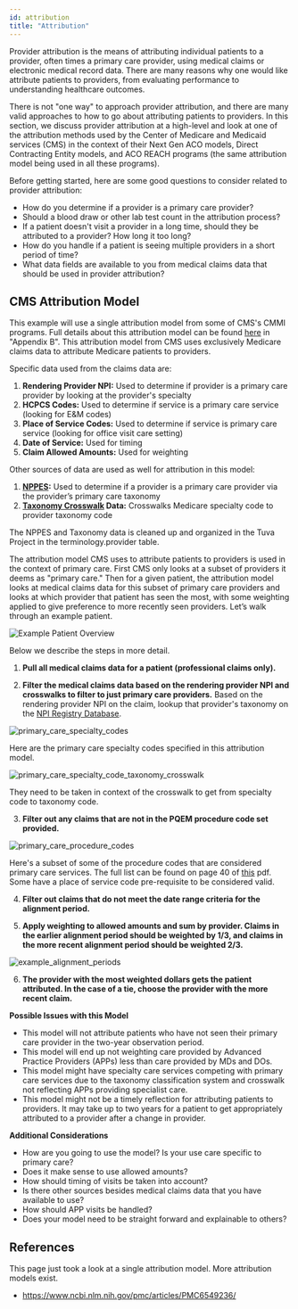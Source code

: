 ```yaml
---
id: attribution
title: "Attribution"
---
```


Provider attribution is the means of attributing individual patients to a provider, often times a primary care 
provider, using medical claims or electronic medical record data.  There are many reasons why one would like attribute patients to providers, from evaluating performance to understanding healthcare outcomes.

There is not "one way" to approach provider attribution, and there are many valid approaches to how to go about 
attributing patients to providers. In this section, we discuss provider attribution at a high-level and look 
at one of the attribution methods used by the Center of Medicare and Medicaid services (CMS) in the context of their 
Next Gen ACO models, Direct Contracting Entity models, and ACO REACH programs (the same attribution model being used in all these programs).

Before getting started, here are some good questions to consider related to provider attribution:

- How do you determine if a provider is a primary care provider?
- Should a blood draw or other lab test count in the attribution process?
- If a patient doesn't visit a provider in a long time, should they be attributed to a provider?  How long it too long?
- How do you handle if a patient is seeing multiple providers in a short period of time?
- What data fields are available to you from medical claims data that should be used in provider attribution?

## CMS Attribution Model

This example will use a single attribution model from some of CMS's CMMI programs. Full details about this attribution model can be found [here](https://www.cms.gov/priorities/innovation/media/document/dc-financial-op-guide-overview) in "Appendix B".  This attribution model from CMS uses exclusively Medicare claims data to attribute Medicare patients to providers. 

Specific data used from the claims data are:

1.	**Rendering Provider NPI:** Used to determine if provider is a primary care provider by looking at the provider's specialty
2.	**HCPCS Codes:** Used to determine if service is a primary care service (looking for E&M codes)
3.	**Place of Service Codes:** Used to determine if service is primary care service (looking for office visit care setting)
4.	**Date of Service:** Used for timing
5.	**Claim Allowed Amounts:** Used for weighting

Other sources of data are used as well for attribution in this model:

1.	**[NPPES](https://npiregistry.cms.hhs.gov/search):** Used to determine if a provider is a primary care provider via the provider’s primary care taxonomy
2.	**[Taxonomy Crosswalk](https://data.cms.gov/provider-characteristics/medicare-provider-supplier-enrollment/medicare-provider-and-supplier-taxonomy-crosswalk) Data:** Crosswalks Medicare specialty code to provider taxonomy code

The NPPES and Taxonomy data is cleaned up and organized in the Tuva Project in the terminology.provider table.

The attribution model CMS uses to attribute patients to providers is used in the context of primary care. First CMS only looks at a subset of providers it deems as "primary care." Then for a given patient, the attribution model looks at medical claims data for this subset of primary care providers and looks at which provider that patient has seen the most, with some weighting applied to give preference to more recently seen providers. Let’s walk through
an example patient.

![Example Patient Overview](/img/provider_attribution/provider_attribution_overview.drawio.svg)

Below we describe the steps in more detail.

1. **Pull all medical claims data for a patient (professional claims only).**

2. **Filter the medical claims data based on the rendering provider NPI and crosswalks to filter to just primary 
care providers.** Based on the rendering provider NPI on the claim, lookup that provider's taxonomy on the [NPI
Registry Database](https://npiregistry.cms.hhs.gov/search).

![primary_care_specialty_codes](/img/provider_attribution/primary_care_specialty_codes.png)

Here are the primary care specialty codes specified in this attribution model.

![primary_care_specialty_code_taxonomy_crosswalk](/img/provider_attribution/primary_care_specialty_code_taxonomy_crosswalk.png)

They need to be taken in context of the crosswalk to get from specialty code to taxonomy code. 

3. **Filter out any claims that are not in the PQEM procedure code set provided.**

![primary_care_procedure_codes](/img/provider_attribution/primary_care_procedure_codes.png)

Here's a subset of some of the procedure codes that are considered primary care services.  The full list can be found on page 40 of [this](https://www.cms.gov/priorities/innovation/media/document/dc-financial-op-guide-overview)
pdf. Some have a place of service code pre-requisite to be considered valid.

4. **Filter out claims that do not meet the date range criteria for the alignment period.**

5. **Apply weighting to allowed amounts and sum by provider. Claims in the earlier alignment period should be weighted by 1/3, and claims in the more recent alignment period should be weighted 2/3.**

![example_alignment_periods](/img/provider_attribution/alignment_year_date_ranges.png)

6. **The provider with the most weighted dollars gets the patient attributed.  In the case of a tie, choose the provider with the more recent claim.**

**Possible Issues with this Model**

* This model will not attribute patients who have not seen their primary care provider in the two-year observation 
period.
* This model will end up not weighting care provided by Advanced Practice Providers (APPs) less than care provided 
by MDs and DOs.
* This model might have specialty care services competing with primary care services due to the taxonomy classification
system and crosswalk not reflecting APPs providing specialist care.
* This model might not be a timely reflection for attributing patients to providers. It may take up to two years for 
a patient to get appropriately attributed to a provider after a change in provider. 

**Additional Considerations**

* How are you going to use the model? Is your use care specific to primary care?
* Does it make sense to use allowed amounts?
* How should timing of visits be taken into account?
* Is there other sources besides medical claims data that you have available to use?
* How should APP visits be handled?
* Does your model need to be straight forward and explainable to others?

## References 
This page just took a look at a single attribution model. More attribution models exist.
* https://www.ncbi.nlm.nih.gov/pmc/articles/PMC6549236/
